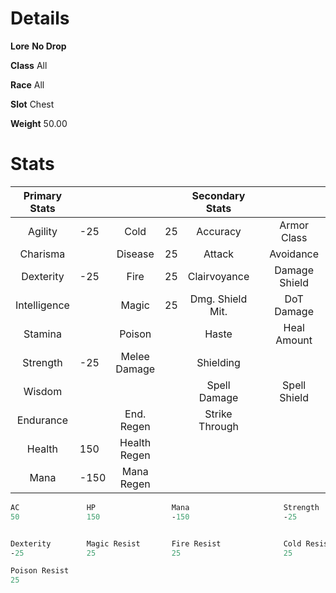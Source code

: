<!-- TITLE: Huge Metal Hull -->
<!-- SUBTITLE: A giant metal shell from the Alchemical Behemoth underneath Xuolia -->

# Details
**Lore**
**No Drop**

**Class**
All

**Race**
All

**Slot**
Chest

**Weight**
50.00

# Stats
| Primary Stats |    |  |    | Secondary Stats |    |||
|:---:|:---|:---:|:---|:---:|:---|:---:|:---|
|Agility|-25|Cold|25|Accuracy||Armor Class|50|
|Charisma||Disease|25|Attack||Avoidance||
|Dexterity|-25|Fire|25|Clairvoyance||Damage Shield||
|Intelligence||Magic|25|Dmg. Shield Mit.||DoT Damage||
|Stamina||Poison||Haste||Heal Amount||
|Strength|-25|Melee Damage||Shielding||
|Wisdom||||Spell Damage||Spell Shield||
|Endurance||End. Regen||Strike Through||
|Health|150|Health Regen||
|Mana|-150|Mana Regen||
```perl
AC               HP                 Mana                     Strength                   Agility
50               150                -150                     -25                        -25


Dexterity        Magic Resist       Fire Resist              Cold Resist                Disease Resist
-25              25                 25                       25                         25

Poison Resist
25
 